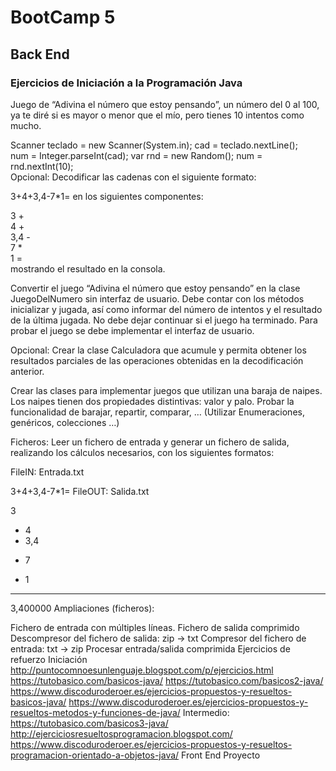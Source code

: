 # BootCamp 5
## Back End
### Ejercicios de Iniciación a la Programación Java
Juego de “Adivina el número que estoy pensando”, un número del 0 al 100, ya te diré si es mayor o menor que el mío, pero tienes 10 intentos como mucho.

  Scanner teclado = new Scanner(System.in); cad = teclado.nextLine();  
  num = Integer.parseInt(cad);
  var rnd = new Random(); num = rnd.nextInt(10);  
Opcional: Decodificar las cadenas con el siguiente formato:

  3+4+3,4-7*1=
en los siguientes componentes:

  3 +  
  4 +  
  3,4 -  
  7 *  
  1 =  
mostrando el resultado en la consola.

Convertir el juego “Adivina el número que estoy pensando” en la clase JuegoDelNumero sin interfaz de usuario. Debe contar con los métodos inicializar y jugada, así como informar del número de intentos y el resultado de la última jugada. No debe dejar continuar si el juego ha terminado. Para probar el juego se debe implementar el interfaz de usuario.

Opcional: Crear la clase Calculadora que acumule y permita obtener los resultados parciales de las operaciones obtenidas en la decodificación anterior.

Crear las clases para implementar juegos que utilizan una baraja de naipes. Los naipes tienen dos propiedades distintivas: valor y palo. Probar la funcionalidad de barajar, repartir, comparar, … (Utilizar Enumeraciones, genéricos, colecciones …)

Ficheros: Leer un fichero de entrada y generar un fichero de salida, realizando los cálculos necesarios, con los siguientes formatos:

FileIN: Entrada.txt

  3+4+3,4-7*1=
FileOUT: Salida.txt

  3  
  + 4  
  + 3,4  
  - 7  
  * 1  
  ----------  
  3,400000
Ampliaciones (ficheros):

Fichero de entrada con múltiples líneas.
Fichero de salida comprimido
Descompresor del fichero de salida: zip -> txt
Compresor del fichero de entrada: txt -> zip
Procesar entrada/salida comprimida
Ejercicios de refuerzo
Iniciación
http://puntocomnoesunlenguaje.blogspot.com/p/ejercicios.html
https://tutobasico.com/basicos-java/
https://tutobasico.com/basicos2-java/
https://www.discoduroderoer.es/ejercicios-propuestos-y-resueltos-basicos-java/
https://www.discoduroderoer.es/ejercicios-propuestos-y-resueltos-metodos-y-funciones-de-java/
Intermedio:
https://tutobasico.com/basicos3-java/
http://ejerciciosresueltosprogramacion.blogspot.com/
https://www.discoduroderoer.es/ejercicios-propuestos-y-resueltos-programacion-orientado-a-objetos-java/
Front End
Proyecto
